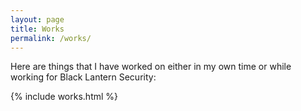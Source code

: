 ```yaml
---
layout: page
title: Works
permalink: /works/
---
```


Here are things that I have worked on either in my own time or while working for Black Lantern Security:

{% include works.html %}